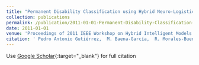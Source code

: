 ```yaml
---
title: "Permanent Disability Classification using Hybrid Neuro-Logistic Regression Models"
collection: publications
permalink: /publication/2011-01-01-Permanent-Disability-Classification-using-Hybrid-Neuro-Logistic-Regression-Models
date: 2011-01-01
venue: 'Proceedings of 2011 IEEE Workshop on Hybrid Intelligent Models and Applications (IEEE Symposium Series on Computational Intelligence) (HIMA (SSCI))'
citation: ' Pedro Antonio Gutiérrez,  M. Baena-García,  R. Morales-Bueno,  César Hervás-Martínez, &quot;Permanent Disability Classification using Hybrid Neuro-Logistic Regression Models.&quot; Proceedings of 2011 IEEE Workshop on Hybrid Intelligent Models and Applications (IEEE Symposium Series on Computational Intelligence) (HIMA (SSCI)), 2011, pp. 46-53.'
---
```

Use [Google Scholar](https://scholar.google.com/scholar?q=Permanent+Disability+Classification+using+Hybrid+Neuro+Logistic+Regression+Models){:target="_blank"} for full citation